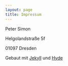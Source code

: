 ```yaml
---
layout: page
title: Impressum
---
```


Peter Simon

Helgolandstraße 5f

01097 Dresden

Gebaut mit [Jekyll](http://jekyllrb.com) und [Hyde](http://hyde.getpoole.com)

